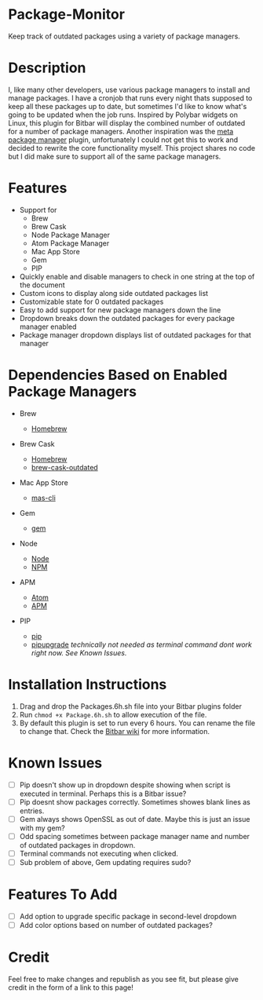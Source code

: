 # Package-Monitor
Keep track of outdated packages using a variety of package managers.

# Description
I, like many other developers, use various package managers to install and manage packages. I have a cronjob that runs every night thats supposed to keep all these packages up to date, but sometimes I'd like to know what's going to be updated when the job runs. Inspired by Polybar widgets on Linux, this plugin for Bitbar will display the combined number of outdated for a number of package managers. Another inspiration was the [meta package manager](https://meta-package-manager.readthedocs.io/en/develop/bitbar.html) plugin, unfortunately I could not get this to work and decided to rewrite the core functionality myself. This project shares no code but I did make sure to support all of the same package managers.

# Features
* Support for 
  * Brew
  * Brew Cask
  * Node Package Manager
  * Atom Package Manager
  * Mac App Store
  * Gem
  * PIP
* Quickly enable and disable managers to check in one string at the top of the document
* Custom icons to display along side outdated packages list
* Customizable state for 0 outdated packages
* Easy to add support for new package managers down the line
* Dropdown breaks down the outdated packages for every package manager enabled
* Package manager dropdown displays list of outdated packages for that manager

# Dependencies Based on Enabled Package Managers
* Brew
  * [Homebrew](https://brew.sh/)
  
* Brew Cask
  * [Homebrew](https://brew.sh/)
  * [brew-cask-outdated](https://github.com/bgandon/brew-cask-outdated)
  
* Mac App Store
  * [mas-cli](https://github.com/mas-cli/mas)
  
* Gem
  * [gem](https://rubygems.org/pages/download)
  
* Node
  * [Node](https://www.npmjs.com/get-npm)
  * [NPM](https://www.npmjs.com/get-npm)
  
* APM
  * [Atom](https://www.npmjs.com/get-npm)
  * [APM](https://www.npmjs.com/get-npm)
  
* PIP
  * [pip](https://pypi.org/project/pip/)
  * [pipupgrade](https://pypi.org/project/pipupgrade/) *technically not needed as terminal command dont work right now. See Known Issues.*

# Installation Instructions
1. Drag and drop the Packages.6h.sh file into your Bitbar plugins folder
2. Run `chmod +x Package.6h.sh` to allow execution of the file.
3. By default this plugin is set to run every 6 hours. You can rename the file to change that. Check the [Bitbar wiki](https://github.com/matryer/bitbar#installing-plugins) for more information.

# Known Issues

- [ ] Pip doesn't show up in dropdown despite showing when script is executed in terminal. Perhaps this is a Bitbar issue?
- [ ] Pip doesnt show packages correctly. Sometimes showes blank lines as entries.
- [ ] Gem always shows OpenSSL as out of date. Maybe this is just an issue with my gem?
- [ ] Odd spacing sometimes between package manager name and number of outdated packages in dropdown.
- [ ] Terminal commands not executing when clicked.
- [ ] Sub problem of above, Gem updating requires sudo?

# Features To Add
- [ ] Add option to upgrade specific package in second-level dropdown
- [ ] Add color options based on number of outdated packages?

# Credit
Feel free to make changes and republish as you see fit, but please give credit in the form of a link to this page!

